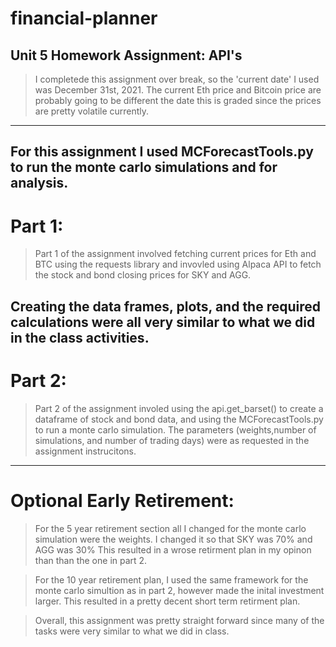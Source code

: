 # financial-planner
Unit 5 Homework Assignment: API's
----
>I completede this assignment over break, so the 'current date' I used was December 31st, 2021.
The current Eth price and Bitcoin price are probably going to be different the date this is graded since the prices are pretty volatile currently.
---
For this assignment I used MCForecastTools.py to run the monte carlo simulations and for analysis.
---
# Part 1:
>Part 1 of the assignment involved fetching current prices for Eth and BTC using the requests library and invovled using Alpaca API to fetch the stock and bond closing prices for SKY and AGG.

Creating the data frames, plots, and the required calculations were all very similar to what we did in the class activities. 
---
# Part 2:
>Part 2 of the assignment involed using the api.get_barset() to create a dataframe of stock and bond data, and using the MCForecastTools.py to run a monte carlo simulation.
The parameters (weights,number of simulations, and number of trading days) were as requested in the assignment instrucitons. 
---
# Optional Early Retirement:
>For the 5 year retirement section all I changed for the monte carlo simulation were the weights. I changed it so that SKY was 70% and AGG was 30%
This resulted in a wrose retirment plan in my opinon than than the one in part 2. 

>For the 10 year retirement plan, I used the same framework for the monte carlo simultion as in part 2, however made the inital investment larger.
This resulted in a pretty decent short term retirment plan.

>Overall, this assignment was pretty straight forward since many of the tasks were very similar to what we did in class. 

